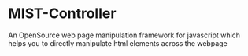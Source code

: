 # MIST-Controller
An OpenSource web page manipulation framework for javascript which helps you to directly manipulate html elements across the webpage
